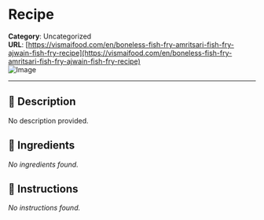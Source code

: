 # Recipe

**Category**: Uncategorized  
**URL**: [https://vismaifood.com/en/boneless-fish-fry-amritsari-fish-fry-ajwain-fish-fry-recipe](https://vismaifood.com/en/boneless-fish-fry-amritsari-fish-fry-ajwain-fish-fry-recipe)  
![Image](https://vismaifood.com/storage/app/uploads/public/c3e/85d/795/thumb__1200_0_0_0_crop.jpg)

---

## 📝 Description
No description provided.



## 🧂 Ingredients
*No ingredients found.*

## 🍳 Instructions
*No instructions found.*


